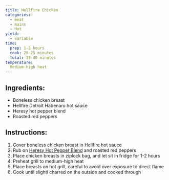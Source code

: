 ```yaml
---
title: Hellfire Chicken
categories:
  - meat
  - mains
  - Hot
yield:
  - variable
time:  
  prep: 1-2 hours
  cook: 20-25 minutes
  total: 35-40 minutes
temperature:
  Medium-high heat
---
```


## Ingredients:
* Boneless chicken breast
* Hellfire Detroit Habenaro hot sauce
* Heresy hot pepper blend
* Roasted red peppers

## Instructions:
1. Cover boneless chicken breast in Hellfire hot sauce
2. Rub on [Heresy Hot Pepper Blend](../spices/heresy-pepper-blend.md) and roasted red peppers
3. Place chicken breasts in ziplock bag, and let sit in fridge for 1-2 hours
4. Preheat grill to medium-high heat
5. Place breasts on hot grill, careful to avoid over exposure to direct flame
6. Cook until slightl charred on the outside and cooked through


